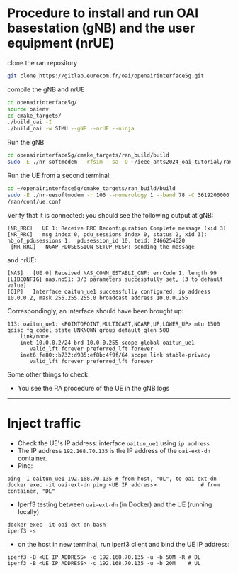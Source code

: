 # Procedure to install and run OAI basestation (gNB) and the user equipment (nrUE)

clone the ran repository
```bash
git clone https://gitlab.eurecom.fr/oai/openairinterface5g.git
```
compile the gNB and nrUE

```bash
cd openairinterface5g/
source oaienv
cd cmake_targets/
./build_oai -I  
./build_oai -w SIMU --gNB --nrUE --ninja
```

Run the gNB

```bash
cd openairinterface5g/cmake_targets/ran_build/build
sudo -E ./nr-softmodem --rfsim --sa -O ~/ieee_ants2024_oai_tutorial/ran/conf/gnb.sa.band78.106prb.rfsim.conf
```


Run the UE  from a second terminal:

```bash
cd ~/openairinterface5g/cmake_targets/ran_build/build
sudo -E ./nr-uesoftmodem -r 106 --numerology 1 --band 78 -C 3619200000 --rfsim --sa -O ~/ieee_ants2024_oai_tutorial
/ran/conf/ue.conf
```

Verify that it is connected: you should see the following output at gNB:

```
[NR_RRC]   UE 1: Receive RRC Reconfiguration Complete message (xid 3)
[NR_RRC]   msg index 0, pdu_sessions index 0, status 2, xid 3): nb_of_pdusessions 1,  pdusession_id 10, teid: 2466254620
 [NR_RRC]   NGAP_PDUSESSION_SETUP_RESP: sending the message
```

and nrUE:

```
[NAS]   [UE 0] Received NAS_CONN_ESTABLI_CNF: errCode 1, length 99
[LIBCONFIG] nas.noS1: 3/3 parameters successfully set, (3 to default value)
[OIP]   Interface oaitun_ue1 successfully configured, ip address 10.0.0.2, mask 255.255.255.0 broadcast address 10.0.0.255
```

Correspondingly, an interface should have been brought up:
```
113: oaitun_ue1: <POINTOPOINT,MULTICAST,NOARP,UP,LOWER_UP> mtu 1500 qdisc fq_codel state UNKNOWN group default qlen 500
    link/none
    inet 10.0.0.2/24 brd 10.0.0.255 scope global oaitun_ue1
       valid_lft forever preferred_lft forever
    inet6 fe80::b732:d985:ef8b:4f9f/64 scope link stable-privacy
       valid_lft forever preferred_lft forever
```

Some other things to check:
- You see the RA procedure of the UE in the gNB logs

---

# Inject traffic


- Check the UE's IP address: interface `oaitun_ue1` using `ip address`
- The IP address `192.168.70.135` is the IP address of the `oai-ext-dn` container.
- Ping:
```
ping -I oaitun_ue1 192.168.70.135 # from host, "UL", to oai-ext-dn
docker exec -it oai-ext-dn ping <UE IP address>              # from container, "DL"
```
- Iperf3 testing between `oai-ext-dn` (in Docker) and the UE (running locally)
```
docker exec -it oai-ext-dn bash
iperf3 -s
```
- on the host in new terminal, run iperf3 client and bind the UE IP address:
```
iperf3 -B <UE IP ADDRESS> -c 192.168.70.135 -u -b 50M -R # DL
iperf3 -B <UE IP ADDRESS> -c 192.168.70.135 -u -b 20M    # UL
